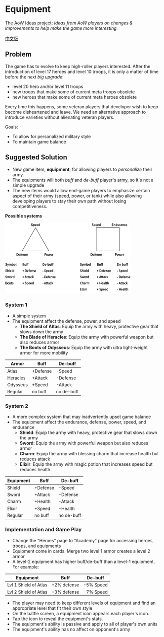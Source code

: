 # Equipment

[The AoW Ideas project](https://github.com/nefarious-kitsune/aow.ideas):
*Ideas from AoW players on changes & improvements to help make the game more interesting.*

[中文版](zh.equipment)

## Problem

The game has to evolve to keep high-roller players interested.
After the introduction of level 17 heroes and level 10 troops,
it is only a matter of time before the next *big upgrade*:

- level 20 hero and/or level 11 troops
- new troops that make some of current meta troops obsolete
- new heroes that make some of current meta heroes obsolete

Every time this happens, some veteran players that developer wish to
keep become disheartened and leave. We need an alternative approach to
introduce varieties without alienating veteran players.

Goals:

* To allow for personalized military style
* To maintain game balance

## Suggested Solution

* New game item, **equipment**, for allowing players to *personalize* their army.
* The equipments will both *buff* and *de-buff* player's army, so it's not a simple upgrade
* The new items would allow end-game players to emphasize certain aspect of
their army (speed, power, or tank) while also allowing developing players to
stay their own path without losing competitiveness.

**Possible systems**

![System](../images/equipment-system.png)

### System 1

* A simple system
* The equipment affect the defense, power, and speed
   - **The Shield of Altas**: Equip the army with heavy, protective gear that slows down the army
   - **The Blade of Heracles**: Equip the army with powerful weapon but also reduces armor
   - **The Boots of Odysseus**: Equip the army with ultra light-weight armor for more mobility

| Armor       | Buff     | De-buff    |
| ----------- | -------- | ---------- |
| Atlas       | +Defense | -Speed     |
| Heracles    | +Attack  | -Defense   |
| Odysseus    | +Speed   | -Attack    |
| Regular     | no buff  | no de-buff |

### System 2

* A more complex system that may inadvertently upset game balance
* The equipment affect the endurance, defense, power, speed, and endurance
   - **Shield**: Equip the army with heavy, protective gear that slows down the army
   - **Sword**: Equip the army with powerful weapon but also reduces armor
   - **Charm**: Equip the army with blessing charm that increase health but reduces attack
   - **Elixir**: Equip the army with magic potion that increases speed but reduces health

| Equipment   | Buff     | De-buff    |
| ----------- | -------- | ---------- |
| Shield      | +Defense | -Speed     |
| Sword       | +Attack  | -Defense   |
| Charm       | +Health  | -Attack    |
| Elixir      | +Speed   | -Health    |
| Regular     | no buff  | no de-buff |

### Implementation and Game Play

- Change the "Heroes" page to "Academy" page for accessing heroes, troops, and equipments
- Equipment come in cards. Merge two level 1 armor creates a level 2 armor
- A level-2 equipment has higher buff/de-buff than a level-1 equipment. For example:

| Equipment             | Buff        | De-buff    |
| --------------------- | ----------- | ---------- |
| Lvl 1 Shield of Atlas | +2% defense | -5% Speed  |
| Lvl 2 Shield of Atlas | +3% defense | -7% Speed  |

- The player may need to keep different levels of equipment and find an appropriate level that fit their own style
- On the battle screen, a equipment icon appears each player's icon.
- Tap the icon to reveal the equipment's stats.
- The equipment's ability is passive and apply to all of player's own units
- The equipment's ability has no affect on opponent's army

